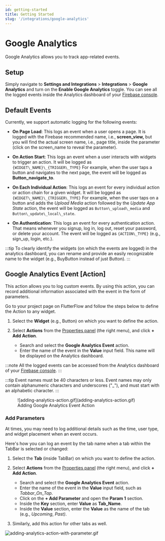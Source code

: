 ```yaml
---
id: getting-started
title: Getting Started
slug: '/integrations/google-analytics'
---
```


# Google Analytics

Google Analytics allows you to track app-related events. 

## Setup 

Simply navigate to **Settings and Integrations** > **Integrations** > **Google Analytics** and turn on the **Enable Google Analytics** toggle. You can see all the logged events inside the Analytics dashboard of your [Firebase console](https://console.firebase.google.com/).

## Default Events
Currently, we support automatic logging for the following events:

* **On Page Load**: This logs an event when a user opens a page. It is logged with the Firebase recommended name, i.e., **screen\_view,** but you will find the actual screen name, i.e., page title, inside the parameter (click on the screen\_name to reveal the parameter).

* **On Action Start**: This logs an event when a user interacts with widgets to trigger an action. It will be logged as
`{WIDGET\_NAME}\_{TRIGGER\_TYPE}` For example, when the user taps a button and navigates to the 
  next page, the event will be logged as **Button\_navigate\_to**.

* **On Each Individual Action**: This logs an event for every individual action or action chain for a given widget. It will be logged as `{WIDGET\_NAME}\_{TRIGGER\_TYPE}` For example, when the user taps on a button and adds the *Upload Media* action followed by the *Update App State* action, the event will be logged as `Button\_upload\_media` and `Button\_update\_local\_state`.

* **On Authentication**: This logs an event for every authentication action. That means whenever you signup, log in, log out, reset your password, or delete your account. The event will be logged as `{ACTION\_TYPE}` (e.g., sign\_up, login, etc.).

:::tip
To clearly identify the widgets (on which the events are logged) in the analytics dashboard, you can rename and provide an easily recognizable name to the widget (e.g., BuyButton instead of just Button).
:::

## Google Analytics Event [Action]

This action allows you to log custom events. By using this action, you can record additional information associated with the event in the form of parameters.

Go to your project page on FlutterFlow and follow the steps below to define the Action to any widget.

1. Select the **Widget** (e.g., Button) on which you want to define the action. 

2. Select **Actions** from the [Properties panel](/getting-started/ui-builder/properties-panel) (the right menu), and click **+ Add Action**.
	* Search and select the **Google Analytics Event** action.
	* Enter the name of the event in the **Value** input field. This name will be displayed on 
      the Analytics dashboard.


:::note
All the logged events can be accessed from the Analytics dashboard of your [Firebase console](https://console.firebase.google.com/).
:::

:::tip
Event names must be 40 characters or less. Event names may only contain alphanumeric characters and underscores ("\_"), and must start with an alphabetic character.
:::

<figure>
    ![adding-analytics-action.gif](adding-analytics-action.gif)
  <figcaption class="centered-caption">Adding Google Analytics Event Action</figcaption>
</figure>

### Add Parameters

At times, you may need to log additional details such as the time, user type, and widget placement when an event occurs.

Here's how you can log an event by the tab name when a tab within the TabBar is selected or changed:

1. Select the **Tab** (inside TabBar) on which you want to define the action. 

2. Select **Actions** from the [Properties panel](/getting-started/ui-builder/properties-panel) (the right menu), and click **+ Add Action**.
	* Search and select the **Google Analytics Event** action.
	* Enter the name of the event in the **Value** input field, such as *Tabbar\_On\_Tap*.
	* Click on the **+ Add Parameter** and open the **Param 1** section.
	* Inside the **Key** section, enter **Value** as **Tab\_Name**.
	* Inside the **Value** section, enter the **Value** as the name of the tab (e.g., *Upcoming*, 
	  *Past)*.
   
3. Similarly, add this action for other tabs as well.

![adding-analytics-action-with-parameter.gif](adding-analytics-action-with-parameter.gif)
